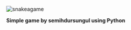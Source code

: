 ![snakeagame](https://github.com/semihdursungul/python_projects/assets/114025283/802f05fb-3abd-4e7a-a7fd-6bf619c2ae9c)

**Simple game by semihdursungul using Python**
